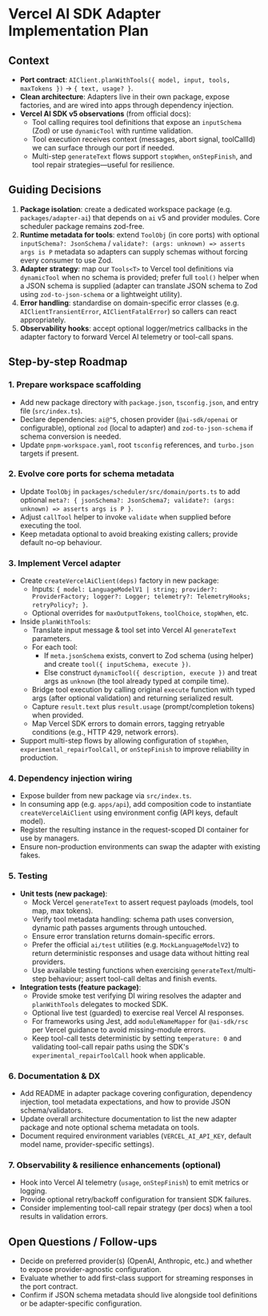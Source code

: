 # Vercel AI SDK Adapter Implementation Plan

## Context

- **Port contract**: `AIClient.planWithTools({ model, input, tools, maxTokens })` → `{ text, usage? }`.
- **Clean architecture**: Adapters live in their own package, expose factories, and are wired into apps through dependency injection.
- **Vercel AI SDK v5 observations** (from official docs):
  - Tool calling requires tool definitions that expose an `inputSchema` (Zod) or use `dynamicTool` with runtime validation.
  - Tool execution receives context (messages, abort signal, toolCallId) we can surface through our port if needed.
  - Multi-step `generateText` flows support `stopWhen`, `onStepFinish`, and tool repair strategies—useful for resilience.

## Guiding Decisions

1. **Package isolation**: create a dedicated workspace package (e.g. `packages/adapter-ai`) that depends on `ai` v5 and provider modules. Core scheduler package remains zod-free.
2. **Runtime metadata for tools**: extend `ToolObj` (in core ports) with optional `inputSchema?: JsonSchema` / `validate?: (args: unknown) => asserts args is P` metadata so adapters can supply schemas without forcing every consumer to use Zod.
3. **Adapter strategy**: map our `Tools<T>` to Vercel tool definitions via `dynamicTool` when no schema is provided; prefer full `tool()` helper when a JSON schema is supplied (adapter can translate JSON schema to Zod using `zod-to-json-schema` or a lightweight utility).
4. **Error handling**: standardise on domain-specific error classes (e.g. `AIClientTransientError`, `AIClientFatalError`) so callers can react appropriately.
5. **Observability hooks**: accept optional logger/metrics callbacks in the adapter factory to forward Vercel AI telemetry or tool-call spans.

## Step-by-step Roadmap

### 1. Prepare workspace scaffolding
- Add new package directory with `package.json`, `tsconfig.json`, and entry file (`src/index.ts`).
- Declare dependencies: `ai@^5`, chosen provider (`@ai-sdk/openai` or configurable), optional `zod` (local to adapter) and `zod-to-json-schema` if schema conversion is needed.
- Update `pnpm-workspace.yaml`, root `tsconfig` references, and `turbo.json` targets if present.

### 2. Evolve core ports for schema metadata
- Update `ToolObj` in `packages/scheduler/src/domain/ports.ts` to add optional `meta?: { jsonSchema?: JsonSchema7; validate?: (args: unknown) => asserts args is P }`.
- Adjust `callTool` helper to invoke `validate` when supplied before executing the tool.
- Keep metadata optional to avoid breaking existing callers; provide default no-op behaviour.

### 3. Implement Vercel adapter
- Create `createVercelAiClient(deps)` factory in new package:
  - Inputs: `{ model: LanguageModelV1 | string; provider?: ProviderFactory; logger?: Logger; telemetry?: TelemetryHooks; retryPolicy?; }`.
  - Optional overrides for `maxOutputTokens`, `toolChoice`, `stopWhen`, etc.
- Inside `planWithTools`:
  - Translate input message & tool set into Vercel AI `generateText` parameters.
  - For each tool:
    - If `meta.jsonSchema` exists, convert to Zod schema (using helper) and create `tool({ inputSchema, execute })`.
    - Else construct `dynamicTool({ description, execute })` and treat args as `unknown` (the tool already typed at compile time).
  - Bridge tool execution by calling original `execute` function with typed args (after optional validation) and returning serialized result.
  - Capture `result.text` plus `result.usage` (prompt/completion tokens) when provided.
  - Map Vercel SDK errors to domain errors, tagging retryable conditions (e.g., HTTP 429, network errors).
- Support multi-step flows by allowing configuration of `stopWhen`, `experimental_repairToolCall`, or `onStepFinish` to improve reliability in production.

### 4. Dependency injection wiring
- Expose builder from new package via `src/index.ts`.
- In consuming app (e.g. `apps/api`), add composition code to instantiate `createVercelAiClient` using environment config (API keys, default model).
- Register the resulting instance in the request-scoped DI container for use by managers.
- Ensure non-production environments can swap the adapter with existing fakes.

### 5. Testing
- **Unit tests (new package)**:
  - Mock Vercel `generateText` to assert request payloads (models, tool map, max tokens).
  - Verify tool metadata handling: schema path uses conversion, dynamic path passes arguments through untouched.
  - Ensure error translation returns domain-specific errors.
  - Prefer the official `ai/test` utilities (e.g. `MockLanguageModelV2`) to return deterministic responses and usage data without hitting real providers.
  - Use available testing functions when exercising `generateText`/multi-step behaviour; assert tool-call deltas and finish events.
- **Integration tests (feature package)**:
  - Provide smoke test verifying DI wiring resolves the adapter and `planWithTools` delegates to mocked SDK.
  - Optional live test (guarded) to exercise real Vercel AI responses.
  - For frameworks using Jest, add `moduleNameMapper` for `@ai-sdk/rsc` per Vercel guidance to avoid missing-module errors.
  - Keep tool-call tests deterministic by setting `temperature: 0` and validating tool-call repair paths using the SDK's `experimental_repairToolCall` hook when applicable.

### 6. Documentation & DX
- Add README in adapter package covering configuration, dependency injection, tool metadata expectations, and how to provide JSON schema/validators.
- Update overall architecture documentation to list the new adapter package and note optional schema metadata on tools.
- Document required environment variables (`VERCEL_AI_API_KEY`, default model name, provider-specific settings).

### 7. Observability & resilience enhancements (optional)
- Hook into Vercel AI telemetry (`usage`, `onStepFinish`) to emit metrics or logging.
- Provide optional retry/backoff configuration for transient SDK failures.
- Consider implementing tool-call repair strategy (per docs) when a tool results in validation errors.

## Open Questions / Follow-ups
- Decide on preferred provider(s) (OpenAI, Anthropic, etc.) and whether to expose provider-agnostic configuration.
- Evaluate whether to add first-class support for streaming responses in the port contract.
- Confirm if JSON schema metadata should live alongside tool definitions or be adapter-specific configuration.
